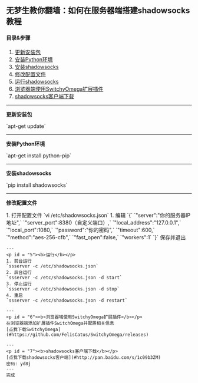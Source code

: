 ## 无梦生教你翻墙：如何在服务器端搭建shadowsocks教程  
#### 目录&步骤  
1. [更新安装包](#1)
2. [安装Python环境](#2)
3. [安装shadowsocks](#3)
4. [修改配置文件](#4)
5. [运行shadowsocks](#5)
6. [浏览器端使用SwitchyOmega扩展插件](#6)  
7. [shadowsocks客户端下载](#7)

---
<p id = "1"><b>更新安装包</b></p>  
`apt-get update`  

---
<p id = "2"><b>安装Python环境</b></p>   
`apt-get install python-pip`  

---
<p id = "3"><b>安装shadowsocks</b></p>   
`pip install shadowsocks`  

---
<p id = "4"><b>修改配置文件</b></p>  
1. 打开配置文件  
`vi /etc/shadowsocks.json`  
1. 编辑  
`{`  
    `"server":"你的服务器IP地址",`  
    `"server_port":8380（自定义端口）,`  
    `"local_address":"127.0.0.1",`  
    `"local_port":1080,`  
    `"password":"你的密码",`  
    `"timeout":600,`  
    `"method":"aes-256-cfb",`  
    `"fast_open":false,`  
    `"workers":1`  
    `}`  
    保存并退出  
    
    ---
    <p id = "5"><b>运行</b></p>  
    1. 前台运行  
    `ssserver -c /etc/shadowsocks.json`  
    2. 后台运行  
    `ssserver -c /etc/shadowsocks.json -d start`   
    3. 停止运行
    `ssserver -c /etc/shadowsocks.json -d stop`  
    4. 重启  
    `ssserver -c /etc/shadowsocks.json -d restart`  
    
    ---
    <p id = "6"><b>浏览器端使用SwitchyOmega扩展插件</b></p>   
    在浏览器端添加扩展插件SwitchOmega并配置相关信息  
    [点我下载SwitchyOmega](#https://github.com/FelisCatus/SwitchyOmega/releases)  
    
    ---
    <p id = "7"><b>shadowsocks客户端下载</b></p>   
    [点我下载shadowsocks客户端](#http://pan.baidu.com/s/1c09b3ZM)  
    密码: yd8j  
    ---
    完成
